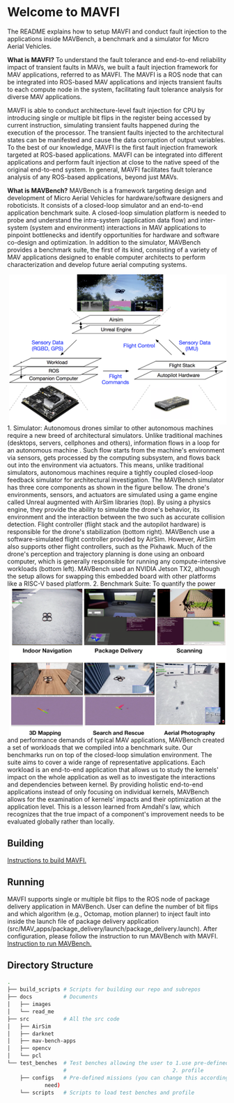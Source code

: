 # Welcome to MAVFI
The README explains how to setup MAVFI and conduct fault injection to the applications inside MAVBench, a benchmark and a simulator for Micro Aerial Vehicles. 


**What is MAVFI?**
To understand the fault tolerance and end-to-end reliability impact of transient faults in MAVs, we built a fault injection framework for MAV applications, referred to as MAVFI. The MAVFI is a ROS node that can be integrated into ROS-based MAV applications and injects transient faults to each compute node in the system, facilitating fault tolerance analysis for diverse MAV applications. 

MAVFI is able to conduct architecture-level fault injection for CPU by introducing single or multiple bit flips in the register being accessed by current instruction, simulating transient faults happened during the execution of the processor. The transient faults injected to the architectural states can be manifested and cause the data corruption of output variables. To the best of our knowledge, MAVFI is the first fault injection framework targeted at ROS-based applications. MAVFI can be integrated into different applications and perform fault injection at close to the native speed of the original end-to-end system. In general, MAVFI facilitates fault tolerance analysis of any ROS-based applications, beyond just MAVs. 

**What is MAVBench?**
MAVBench is a framework targeting design and development of Micro Aerial Vehicles for hardware/software designers and roboticists. It consists of a closed-loop simulator and an end-to-end application
benchmark suite. A closed-loop simulation platform is needed to probe and understand the intra-system (application data flow) and inter-system (system and environment) interactions in MAV applications
to pinpoint bottlenecks and identify opportunities for hardware and software co-design and optimization. In addition to the simulator, MAVBench provides a benchmark suite, the first of its kind,
consisting of a variety of MAV applications designed to enable computer architects to perform characterization and develop future aerial computing systems. 

<img align="right" src="https://github.com/MAVBench/MAVBench/blob/master/docs/images/end_to_end_simulation.png" width="500">  
1. Simulator: Autonomous drones similar to other autonomous machines require a new breed of architectural simulators. Unlike traditional machines (desktops, servers, cellphones and others), information flows in a loop for an autonomous machine . Such flow starts from the machine's environment via sensors, gets processed by the computing subsystem, and flows back out into the environment via actuators.
This means, unlike traditional simulators, autonomous machines require a tightly coupled closed-loop feedback simulator for architectural investigation.   
  The MAVBench simulator has three core components as shown in the figure bellow. The drone's environments, sensors, and actuators are simulated using a game engine called Unreal augmented with AirSim libraries (top). By using a physics engine, they provide the ability to simulate the drone's behavior, its environment and the interaction between the two such as accurate collision detection. 
Flight controller (flight stack and the autopilot hardware) is responsible for the drone's stabilization (bottom right). MAVBench use a software-simulated flight controller provided by AirSim. However, AirSim also supports other flight controllers, such as the Pixhawk. Much of the drone's perception and trajectory planning is done using an onboard computer, which is generally 
responsible for running any compute-intensive workloads (bottom left). 
MAVBench used an NVIDIA Jetson TX2, although the setup allows for swapping this embedded board with other platforms like a RISC-V based platform.   


<img align="right" src="https://github.com/MAVBench/MAVBench/blob/master/docs/images/suite_vertical.png" width="500">
2. Benchmark Suite: To quantify the power and performance demands of typical MAV applications, MAVBench created a set of workloads that we compiled into a benchmark suite. Our benchmarks run on top of the closed-loop simulation environment. The suite aims to cover a wide range of representative applications. Each workload is an end-to-end application that allows us to study the kernels' impact on the whole application as well as to investigate the interactions and dependencies between kernel. 
  By providing holistic end-to-end applications instead of only focusing on individual kernels, MAVBench allows for the examination of kernels' impacts and their optimization at the application level. This is a lesson learned from Amdahl's law, which recognizes that the true impact of a component's improvement needs to be evaluated globally rather than locally.





## Building
[Instructions to build MAVFI.](https://github.com/harvard-edge/MAVBench/blob/mavfi/docs/read_me/building.md)

## Running 
MAVFI supports single or multiple bit flips to the ROS node of package delivery application in MAVBench. User can define the number of bit flips and which algorithm (e.g., Octomap, motion planner) to inject fault into inside the launch file of package delivery application (src/MAV_apps/package_delivery/launch/package_delivery.launch). After configuration, please follow the instruction to run MAVBench with MAVFI.
[Instruction to run MAVBench.](https://github.com/harvard-edge/MAVBench/blob/mavfi/docs/read_me/running.md)


## Directory Structure
```bash
.
├── build_scripts # Scripts for building our repo and subrepos
├── docs          # Documents
│   ├── images    
│   └── read_me   
├── src           # All the src code
│   ├── AirSim
│   ├── darknet
│   ├── mav-bench-apps
│   ├── opencv
│   └── pcl
└── test_benches  # Test benches allowing the user to 1.use pre-defined missions
                  #                                  2. profile
    ├── configs   # Pre-defined missions (you can change this according to your
   		    need)
    └── scripts   # Scripts to load test benches and profile
```


